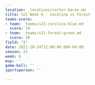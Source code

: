 ```yaml
---
location: _locations/carter-baron.md
title: S21 Week 6 - Carolina vs Forest
teams-score:
- team: _teams/s21-carolina-blue.md
  score: 19
- team: _teams/s21-forest-green.md
  score: 20
field: "2"
date: 2021-10-24T12:00:00.000-04:00
season: 21
week: 6
mvp: ''
game-ball: ''
sportsperson: ''

---
```

